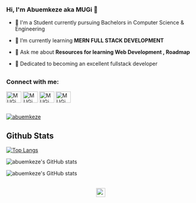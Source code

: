 ### Hi, I'm Abuemkeze aka MUGi 👋

-   🏫 I'm a Student currently pursuing Bachelors in Computer Science & Engineering

-   🌱 I’m currently learning **MERN FULL STACK DEVELOPMENT**

-   💬 Ask me about **Resources for learning Web Development , Roadmap**

-   💯 Dedicated to becoming an excellent fullstack developer


## 

<h3 align="left">Connect with me:</h3>
<p align="left">
<a href="https://twitter.com/abuemkeze" target="blank"><img align="center" src="https://raw.githubusercontent.com/rahuldkjain/github-profile-readme-generator/master/src/images/icons/Social/twitter.svg" alt="MUGi" height="30" width="40" /></a>
<a href="https://linkedin.com/in/abuemkeze-mueghe-388471200" target="blank"><img align="center" src="https://raw.githubusercontent.com/rahuldkjain/github-profile-readme-generator/master/src/images/icons/Social/linked-in-alt.svg" alt="MUGi" height="30" width="40" /></a>
<a href="https://stackoverflow.com/users/16842850/abuemkeze-mueghe" target="blank"><img align="center" src="https://github.com/rahuldkjain/github-profile-readme-generator/blob/master/src/images/icons/Social/stack-overflow.svg" alt="MUGi" height="30" width="40" /></a>
<a href="https://www.facebook.com/mueghe.abuemkezechu" target="blank"><img align="center" src="https://github.com/rahuldkjain/github-profile-readme-generator/blob/master/src/images/icons/Social/facebook.svg" alt="MUGi" height="30" width="40" /></a>
</p>

## 

<p align="left"> <a href="https://github.com/ryo-ma/github-profile-trophy"><img src="https://github-profile-trophy.vercel.app/?username=abuemkeze&row=1&theme=darkhub&margin-w=15&no-bg=true" alt="abuemkeze" /></a> </p>


## Github Stats

[![Top Langs](https://github-readme-stats.vercel.app/api/top-langs/?username=abuemkeze&langs_count=20&layout=compact&theme=cobalt&align=right&width=100%&hide_border=true)](https://github.com/MuegheAbuemkeze/github-readme-stats)

<div align="left" width="280px">

![abuemkeze's GitHub stats](https://github-readme-stats.vercel.app/api?username=MuegheAbuemkeze&show_icons=true&locale=en&layout=compact&theme=cobalt )

</div>

<div align="left" width="380px" >
    
![abuemkeze's GitHub stats](http://github-readme-streak-stats.herokuapp.com?user=abuemkeze&count_private=true&show_icons=true&locale=en&layout=compact&theme=cobalt)
    
</div> 

<br/>

<div align="center">
<img src="https://komarev.com/ghpvc/?username=MuegheAbuemkeze&label=Profile Views  &color=red&style=flat" height="24px"/>
</div> 
